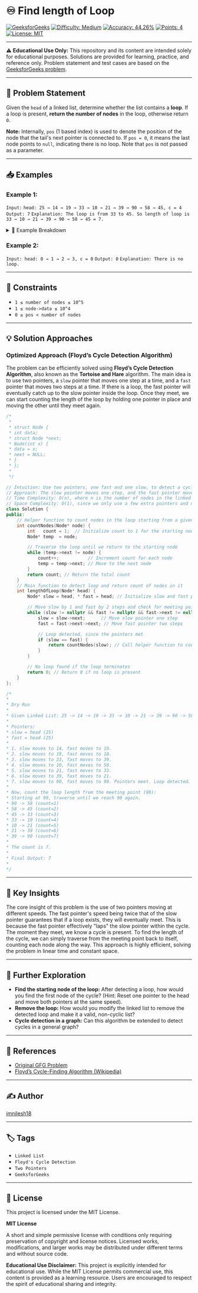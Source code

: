 # ♾️ Find length of Loop

[![GeeksforGeeks](https://img.shields.io/badge/GeeksforGeeks-2A2B2D?style=for-the-badge&logo=geeksforgeeks&logoColor=308D46)](https://www.geeksforgeeks.org/problems/find-length-of-loop/1)
[![Difficulty: Medium](https://img.shields.io/badge/Difficulty-Medium-yellow.svg)](https://www.geeksforgeeks.org/problems/find-length-of-loop/1)
[![Accuracy: 44.26%](https://img.shields.io/badge/Accuracy-44.26%25-red.svg)](https://www.geeksforgeeks.org/problems/find-length-of-loop/1)
[![Points: 4](https://img.shields.io/badge/Points-4-blue.svg)](https://www.geeksforgeeks.org/problems/find-length-of-loop/1)
[![License: MIT](https://img.shields.io/badge/License-MIT-blue.svg)](https://opensource.org/licenses/MIT)

---

⚠️ **Educational Use Only:**
This repository and its content are intended solely for educational purposes.
Solutions are provided for learning, practice, and reference only.
Problem statement and test cases are based on the [GeeksforGeeks problem](https://www.geeksforgeeks.org/problems/find-length-of-loop/1).

---

## 📜 Problem Statement

Given the `head` of a linked list, determine whether the list contains a **loop**. If a loop is present, **return the number of nodes** in the loop, otherwise return `0`.

**Note:** Internally, `pos` (1 based index) is used to denote the position of the node that the tail's next pointer is connected to. If `pos = 0`, it means the last node points to `null`, indicating there is no loop. Note that `pos` is not passed as a parameter.

---

## 📥 Examples

### Example 1:
`Input:`
`head: 25 → 14 → 19 → 33 → 10 → 21 → 39 → 90 → 58 → 45, c = 4`
`Output: 7`
`Explanation: The loop is from 33 to 45. So length of loop is 33 → 10 → 21 → 39 → 90 → 58 → 45 = 7.`

<details>
<summary>📖 Example Breakdown</summary>

Here's a step-by-step walkthrough for the first example:
The linked list has a loop starting at the 4th node (data `33`). The last node, `45`, points back to `33`.
The nodes within the loop are `33, 10, 21, 39, 90, 58, 45`.
Counting these nodes, we get a total of 7.
Our algorithm should detect this loop and return the count of 7.
</details>

### Example 2:
`Input: head: 0 → 1 → 2 → 3, c = 0`
`Output: 0`
`Explanation: There is no loop.`

---

## 🚧 Constraints

- `1 ≤ number of nodes ≤ 10^5`
- `1 ≤ node->data ≤ 10^4`
- `0 ≤ pos < number of nodes`

---

## 💡 Solution Approaches

### Optimized Approach (Floyd’s Cycle Detection Algorithm)
The problem can be efficiently solved using **Floyd’s Cycle Detection Algorithm**, also known as the **Tortoise and Hare** algorithm. The main idea is to use two pointers, a `slow` pointer that moves one step at a time, and a `fast` pointer that moves two steps at a time.
If there is a loop, the fast pointer will eventually catch up to the slow pointer inside the loop. Once they meet, we can start counting the length of the loop by holding one pointer in place and moving the other until they meet again.

```cpp
/*
 *
 * struct Node {
 * int data;
 * struct Node *next;
 * Node(int x) {
 * data = x;
 * next = NULL;
 * }
 * };
 *
 */

// Intuition: Use two pointers, one fast and one slow, to detect a cycle. If they meet, a cycle exists.
// Approach: The slow pointer moves one step, and the fast pointer moves two steps. If there's a loop, the fast pointer will eventually overlap with the slow pointer. Once they meet, we can traverse the loop from that meeting point to count the number of nodes.
// Time Complexity: O(n), where n is the number of nodes in the linked list. Both pointers traverse the list at most twice.
// Space Complexity: O(1), since we only use a few extra pointers and no additional data structures.
class Solution {
public:
    // Helper function to count nodes in the loop starting from a given node
    int countNodes(Node* node) {
        int   count = 1;  // Initialize count to 1 for the starting node
        Node* temp  = node;

        // Traverse the loop until we return to the starting node
        while (temp->next != node) {
            count++;           // Increment count for each node
            temp = temp->next; // Move to the next node
        }
        return count; // Return the total count
    }
    // Main function to detect loop and return count of nodes in it
    int lengthOfLoop(Node* head) {
        Node* slow = head, * fast = head; // Initialize slow and fast pointers

        // Move slow by 1 and fast by 2 steps and check for meeting point
        while (slow != nullptr && fast != nullptr && fast->next != nullptr) {
            slow = slow->next;      // Move slow pointer one step
            fast = fast->next->next; // Move fast pointer two steps

            // Loop detected, since the pointers met
            if (slow == fast) {
                return countNodes(slow); // Call helper function to count loop length
            }
        }

        // No loop found if the loop terminates
        return 0; // Return 0 if no loop is present
    }
};

/*
*
* Dry Run
*
* Given Linked List: 25 -> 14 -> 19 -> 33 -> 10 -> 21 -> 39 -> 90 -> 58 -> 45 -> 33 (loop)
*
* Pointers:
* slow = head (25)
* fast = head (25)
*
* 1. slow moves to 14, fast moves to 19.
* 2. slow moves to 19, fast moves to 10.
* 3. slow moves to 33, fast moves to 39.
* 4. slow moves to 10, fast moves to 58.
* 5. slow moves to 21, fast moves to 33.
* 6. slow moves to 39, fast moves to 21.
* 7. slow moves to 90, fast moves to 90. Pointers meet. Loop detected.
*
* Now, count the loop length from the meeting point (90):
* Starting at 90, traverse until we reach 90 again.
* 90 -> 58 (count=1)
* 58 -> 45 (count=2)
* 45 -> 33 (count=3)
* 33 -> 10 (count=4)
* 10 -> 21 (count=5)
* 21 -> 39 (count=6)
* 39 -> 90 (count=7)
*
* The count is 7.
*
* Final Output: 7
*
*/
````

-----

## 🔑 Key Insights

The core insight of this problem is the use of two pointers moving at different speeds. The fast pointer's speed being twice that of the slow pointer guarantees that if a loop exists, they will eventually meet. This is because the fast pointer effectively "laps" the slow pointer within the cycle. The moment they meet, we know a cycle is present. To find the length of the cycle, we can simply traverse from the meeting point back to itself, counting each node along the way. This approach is highly efficient, solving the problem in linear time and constant space.

-----

## 🔎 Further Exploration

  - **Find the starting node of the loop:** After detecting a loop, how would you find the first node of the cycle? (Hint: Reset one pointer to the head and move both pointers at the same speed).
  - **Remove the loop:** How would you modify the linked list to remove the detected loop and make it a valid, non-cyclic list?
  - **Cycle detection in a graph:** Can this algorithm be extended to detect cycles in a general graph?

-----

## 🔗 References

  - [Original GFG Problem](https://www.google.com/search?q=https://www.geeksforghttps://www.geeksforgeeks.org/problems/find-length-of-loop/1)
  - [Floyd’s Cycle-Finding Algorithm (Wikipedia)](https://en.wikipedia.org/wiki/Floyd%27s_cycle-finding_algorithm)

-----

## ✍️ Author

[imnilesh18](https://github.com/imnilesh18)

-----

## 🏷️ Tags

  - `Linked List`
  - `Floyd's Cycle Detection`
  - `Two Pointers`
  - `GeeksforGeeks`

-----

## 📄 License

This project is licensed under the MIT License.

**MIT License**

A short and simple permissive license with conditions only requiring preservation of copyright and license notices. Licensed works, modifications, and larger works may be distributed under different terms and without source code.

**Educational Use Disclaimer:**
This project is explicitly intended for educational use. While the MIT License permits commercial use, this content is provided as a learning resource. Users are encouraged to respect the spirit of educational sharing and integrity.
